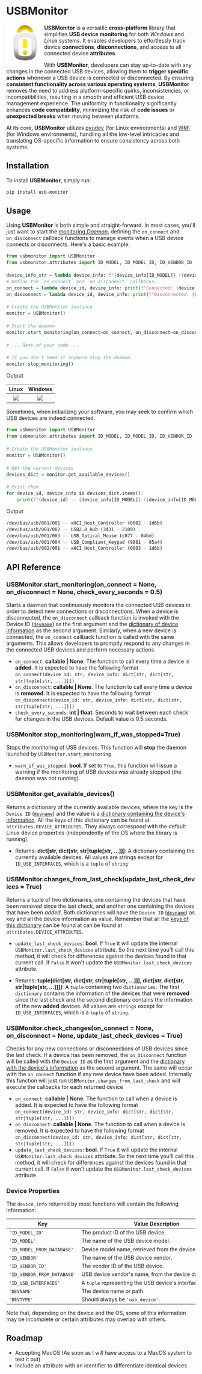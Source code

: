 # USBMonitor
<img alt="USBMonitor" title="USBMonitor" src="https://raw.githubusercontent.com/Eric-Canas/USBMonitor/main/resources/logo.png" width="20%" align="left"> **USBMonitor** is a versatile **cross-platform** library that simplifies **USB device monitoring** for both _Windows_ and _Linux_ systems. It enables developers to effortlessly track device **connections**, **disconnections**, and access to all connected device **attributes**.

With **USBMonitor**, developers can stay up-to-date with any changes in the connected USB devices, allowing them to **trigger specific actions** whenever a USB device is connected or disconnected. By ensuring **consistent functionality across various operating systems**, **USBMonitor** removes the need to address platform-specific quirks, inconsistencies, or incompatibilities, resulting in a smooth and efficient USB device management experience. The uniformity in functionality significantly enhances **code compatibility**, minimizing the risk of **code issues** or **unexpected breaks** when moving between platforms.

At its core, **USBMonitor** utilizes <a href="https://pyudev.readthedocs.io/en/latest/" target="_blank">pyudev</a> (for Linux environments) and <a href="https://github.com/mhammond/pywin32" target="_blank">WMI</a> (for Windows environments), handling all the low-level intricacies and translating OS-specific information to ensure consistency across both systems.

## Installation
To install **USBMonitor**, simply run:

```bash
pip install usb-monitor
```

## Usage
Using **USBMonitor** is both simple and straight-forward. In most cases, you'll just want to start the [monitoring _Daemon_](#usbmonitorstart_monitoringon_connect--none-on_disconnect--none-check_every_seconds--05), defining the `on_connect` and `on_disconnect` callback functions to manage events when a USB device connects or disconnects. Here's a basic example:

```python
from usbmonitor import USBMonitor
from usbmonitor.attributes import ID_MODEL, ID_MODEL_ID, ID_VENDOR_ID

device_info_str = lambda device_info: f"{device_info[ID_MODEL]} ({device_info[ID_MODEL_ID]} - {device_info[ID_VENDOR_ID]})"
# Define the `on_connect` and `on_disconnect` callbacks
on_connect = lambda device_id, device_info: print(f"Connected: {device_info_str(device_info=device_info)}")
on_disconnect = lambda device_id, device_info: print(f"Disconnected: {device_info_str(device_info=device_info)}")

# Create the USBMonitor instance
monitor = USBMonitor()

# Start the daemon
monitor.start_monitoring(on_connect=on_connect, on_disconnect=on_disconnect)

# ... Rest of your code ...

# If you don't need it anymore stop the daemon
monitor.stop_monitoring()
```
Output
<div align="center">

Linux | Windows
:---: | :---:
![](https://raw.githubusercontent.com/Eric-Canas/USBMonitor/main/resources/linux_monitor.gif) | ![](https://raw.githubusercontent.com/Eric-Canas/USBMonitor/main/resources/windows_monitor.gif)

</div>


Sometimes, when initializing your software, you may seek to confirm which USB devices are indeed connected. 

```python
from usbmonitor import USBMonitor
from usbmonitor.attributes import ID_MODEL, ID_MODEL_ID, ID_VENDOR_ID

# Create the USBMonitor instance
monitor = USBMonitor()

# Get the current devices
devices_dict = monitor.get_available_devices()

# Print them
for device_id, device_info in devices_dict.items():
    print(f"{device_id} -- {device_info[ID_MODEL]} ({device_info[ID_MODEL_ID]} - {device_info[ID_VENDOR_ID]})")
```
Output
```bash
/dev/bus/usb/001/001 -- xHCI_Host_Controller (0002 - 1d6b)
/dev/bus/usb/001/002 -- USB2.0_Hub (3431 - 2109)
/dev/bus/usb/001/003 -- USB_Optical_Mouse (c077 - 046d)
/dev/bus/usb/001/004 -- USB_Compliant_Keypad (9881 - 05a4)
/dev/bus/usb/002/001 -- xHCI_Host_Controller (0003 - 1d6b)
```



## API Reference

### USBMonitor.start_monitoring(on_connect = None, on_disconnect = None, check_every_seconds = 0.5)
Starts a daemon that continuously monitors the connected USB devices in order to detect new connections or disconnections. When a device is disconnected, the `on_disconnect` callback function is invoked with the Device ID ([`devname`](#device-properties)) as the first argument and the [dictionary of device information](#device-properties) as the second argument. Similarly, when a new device is connected, the `on_connect` callback function is called with the same arguments. This allows developers to promptly respond to any changes in the connected USB devices and perform necessary actions.

- `on_connect`: **callable | None**. The function to call every time a device is **added**. It is expected to have the following format `on_connect(device_id: str, device_info: dict[str, dict[str, str|tuple[str, ...]]])`
- `on_disconnect`: **callable | None**. The function to call every time a device is **removed**. It is expected to have the following format `on_disconnect(device_id: str, device_info: dict[str, dict[str, str|tuple[str, ...]]])`
- `check_every_seconds`: **int | float**. Seconds to wait between each check for changes in the USB devices. Default value is 0.5 seconds.

### USBMonitor.stop_monitoring(warn_if_was_stopped=True)
Stops the monitoring of USB devices. This function will **stop** the daemon launched by `USBMonitor.start_monitoring`

- `warn_if_was_stopped`: **bool**. If set to `True`, this function will issue a warning if the monitoring of USB devices was already stopped (the daemon was not running).


### USBMonitor.get_available_devices()
Returns a dictionary of the currently available devices, where the key is the `Device ID` ([`devname`](#device-properties)) and the value is a [dictionary containing the device's information](#device-properties). All the keys of this dictionary can be found at `attributes.DEVICE_ATTRIBUTES`. They always correspond with the default Linux device properties (independently of the OS where the library is running).

- Returns: **dict[str, dict[str, str|tuple[str, ...]]]**: A dictionary containing the currently available devices. All values are strings except for `ID_USB_INTERFACES`, which is a `tuple` of `string`



### USBMonitor.changes_from_last_check(update_last_check_devices = True)
Returns a tuple of two dictionaries, one containing the devices that have been *removed* since the last check, and another one containing the devices that have been *added*. Both dictionaries will have the `Device ID` ([`devname`](#device-properties)) as key and all the device information as value. Remember that all the [keys of this dictionary](#device-properties) can be found at can be found at `attributes.DEVICE_ATTRIBUTES`.

- `update_last_check_devices`: **bool**. If `True` it will update the internal `USBMonitor.last_check_devices` attribute. So the next time you'll call this method, it will check for differences against the devices found in that current call. If `False` it won't update the `USBMonitor.last_check_devices` attribute. 

- Returns: **tuple[dict[str, dict[str, str|tuple[str, ...]]], dict[str, dict[str, str|tuple[str, ...]]]]**: A `tuple` containing two `dictionaries`. The first `dictionary` contains the information of the devices that were **removed** since the last check and the second dictionary contains the information of the new **added** devices. All values are `strings` except for `ID_USB_INTERFACES`, which is a `tuple` of `string`.

### USBMonitor.check_changes(on_connect = None, on_disconnect = None, update_last_check_devices = True)
Checks for any new connections or disconnections of USB devices since the last check. If a device has been removed, the `on_disconnect` function will be called with the `Device ID` as the first argument and the [dictionary with the device's information](#device-properties) as the second argument. The same will occur with the `on_connect` function if any new device have been added. Internally this function will just run `USBMonitor.changes_from_last_check` and will execute the callbacks for each returned device

- `on_connect`: **callable | None**. The function to call when a device is added. It is expected to have the following format `on_connect(device_id: str, device_info: dict[str, dict[str, str|tuple[str, ...]]])`
- `on_disconnect`: **callable | None**. The function to call when a device is removed. It is expected to have the following format `on_disconnect(device_id: str, device_info: dict[str, dict[str, str|tuple[str, ...]]])`
- `update_last_check_devices`: **bool**. If `True` it will update the internal `USBMonitor.last_check_devices` attribute. So the next time you'll call this method, it will check for differences against the devices found in that current call. If `False` it won't update the `USBMonitor.last_check_devices` attribute. 

### Device Properties

The `device_info` returned by most functions will contain the following information:

<table>
  <thead>
    <tr>
      <th style="min-width:150px">Key</th>
      <th style="min-width:400px">Value Description</th>
      <th style="min-width:150px">Example (Linux)</th>
      <th style="min-width:150px">Example (Windows)</th>
    </tr>
  </thead>
  <tbody>
    <tr>
      <td><code>'ID_MODEL_ID'</code></td>
      <td>The product ID of the USB device.</td>
      <td><code>'0892'</code></td>
      <td><code>'0892'</code></td>
    </tr>
    <tr>
      <td><code>'ID_MODEL'</code></td>
      <td>The name of the USB device model.</td>
      <td><code>'HD_Pro_Webcam_C920'</code></td>
      <td><code>'HD Pro Webcam C920'</code></td>
    </tr>
    <tr>
      <td><code>'ID_MODEL_FROM_DATABASE'</code></td>
      <td>Device model name, retrieved from the device database.</td>
      <td><code>'OrbiCam'</code></td>
      <td><code>'HD Pro Webcam C920'</code></td>
    </tr>
    <tr>
      <td><code>'ID_VENDOR'</code></td>
      <td>The name of the USB device vendor.</td>
      <td><code>'046d'</code></td>
      <td><code>'HD Pro Webcam C920'</code></td>
    </tr>
    <tr>
      <td><code>'ID_VENDOR_ID'</code></td>
      <td>The vendor ID of the USB device.</td>
      <td><code>'046d'</code></td>
      <td><code>'046d'</code></td>
    </tr>
    <tr>
      <td><code>'ID_VENDOR_FROM_DATABASE'</code></td>
      <td>USB device vendor's name, from the device database.</td>
      <td><code>'Logitech, Inc.'</code></td>
      <td><code>'Logitech'</code></td>
    </tr>
    <tr>
      <td><code>'ID_USB_INTERFACES'</code></td>
      <td>A <code>tuple</code> representing the USB device's interfaces.</td>
      <td><code>('0e0100', ...)</code></td>
      <td><code>('USB\Class_0e', ...)</code></td>
    </tr>
    <tr>
      <td><code>'DEVNAME'</code></td>
      <td>The device name or path.</td>
      <td><code>'/dev/bus/usb/001/003'</code></td>
      <td><code>'...6&26FD4D64&1&0000'</code></td>
    </tr>
    <tr>
      <td><code>'DEVTYPE'</code></td>
      <td>Should always be <code>'usb_device'</code>.</td>
      <td><code>'usb_device'</code></td>
      <td><code>'USB'</code></td>
    </tr>
  </tbody>
</table>

Note that, depending on the device and the OS, some of this information may be incomplete or certain attributes may overlap with others.

## Roadmap

- Accepting MacOS (As soon as I will have access to a MacOS system to test it out)
- Include an attribute with an identifier to differentiate identical devices

